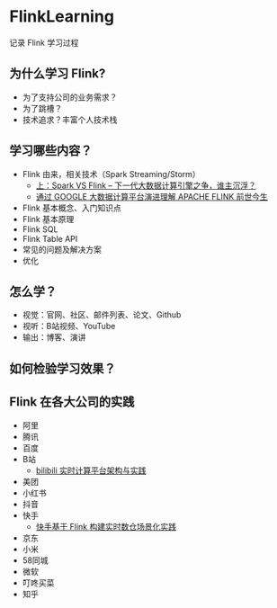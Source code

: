 # FlinkLearning
记录 Flink 学习过程

## 为什么学习 Flink?
* 为了支持公司的业务需求？
* 为了跳槽？
* 技术追求？丰富个人技术栈

## 学习哪些内容？
* Flink 由来，相关技术（Spark Streaming/Storm）
  * [上：Spark VS Flink – 下一代大数据计算引擎之争，谁主沉浮？](https://blog.51cto.com/u_14286418/2386224)
  * [通过 GOOGLE 大数据计算平台演进理解 APACHE FLINK 前世今生](https://blog.51cto.com/luoqingchao/2349581)
* Flink 基本概念、入门知识点
* Flink 基本原理
* Flink SQL
* Flink Table API
* 常见的问题及解决方案
* 优化

## 怎么学？
* 视觉：官网、社区、邮件列表、论文、Github
* 视听：B站视频、YouTube
* 输出：博客、演讲

## 如何检验学习效果？

## Flink 在各大公司的实践
* 阿里
* 腾讯
* 百度
* B站
  * [bilibili 实时计算平台架构与实践](https://mp.weixin.qq.com/s/y7BgwRwZtIS5vXv3wmYb5g?spm=a2c6h.12873639.article-detail.5.45ff2feaao8B6S)
* 美团
* 小红书
* 抖音
* 快手
  * [快手基于 Flink 构建实时数仓场景化实践](https://segmentfault.com/a/1190000040567935)
* 京东
* 小米
* 58同城
* 微软
* 叮咚买菜
* 知乎

